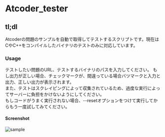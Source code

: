# Atcoder_tester  

## tl;dl
Atcoderの問題のサンプルを自動で取得してテストするスクリプトです。現在はCやC++をコンパイルしたバイナリのテストのみに対応しています。

### Usage  
テストしたい問題のURL、テストするバイナリのパスを入力してください。
もし出力が正しい場合、チェックマークが、間違っている場合バツマークと入力と出力、正しい出力が表示されます。  
また、テストはスクレイピングによって収集されているため、過度な実行によってサーバーに負担をかけないようにしてください。  
もしコードがうまく実行されない場合、--resetオプションをつけて実行してからもう一度試してみてください。

#### Screenshot  
![sample](https://user-images.githubusercontent.com/80367947/111015110-93c9e480-83ea-11eb-9587-d7d1c24b08ca.png)
